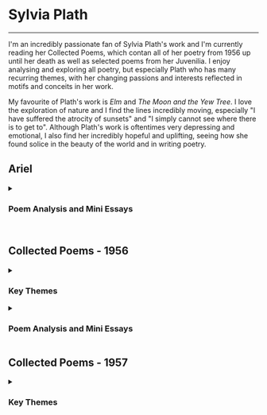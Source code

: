 # Sylvia Plath
---
I'm an incredibly passionate fan of Sylvia Plath's work and I'm currently reading her Collected Poems, which contan all of her poetry from 1956 up until her death as well as selected poems from her Juvenilia. I enjoy analysing and exploring all poetry, but especially Plath who has many recurring themes, with her changing passions and interests reflected in motifs and conceits in her work.

My favourite of Plath's work is *Elm* and *The Moon and the Yew Tree*. I love the exploration of nature and I find the lines incredibly moving, especially "I have suffered the atrocity of sunsets" and "I simply cannot see where there is to get to". Although Plath's work is oftentimes very depressing and emotional, I also find her incredibly hopeful and uplifting, seeing how she found solice in the beauty of the world and in writing poetry. 

## Ariel ##

<details>
  <summary> <h3> Poem Analysis and Mini Essays </h3> </summary>
  <br>
  <p> In this section I have written a few mini analysis of Plath's poems, and I have also uploaded photographs of my book annotations. I also take note of key themes that occurr in the collection and their connection to other sections and their key themes. </p> 
  
   <p> <b> <a href="Elm.html"> Elm </a> </b> </p>
 </details>
 
<br>

## Collected Poems - 1956


<details>
  <summary> <h3> Key Themes </h3> </summary>
  <br>
  <p> I have noticed many recurring themes in her work as well as spotting her emerging style and her earlier experimentation which will eventually lead to her final collection Ariel. In the photos from her work take note of the colour-coded highlighting, pointing out these themes in each poem as I go in order to help me keep track of the recurring themes. </p>
  <ul> <li> Birds = Green </li> <li> Gender Conflict = Pink </li> <li> Astrology, the moon and sun = Orange </li> <li> Water = Blue/green </li> <li> Supernatural = Yellow </li> <li> Fire = Purple underline </li> <li> Green = Green underline </li> </ul>

  <p> <b> Birds: </b> </p>

  <p> Plath uses birds in many interesting ways in poems such as <i>Conversation Among the Ruins</i> where she mentions both "rooks croak" and "peacocks". The repetition of rooks is especially notable as they are often used in a way to explore isolation and companionship. In <i>Conversation Among the Ruins</i> Rooks are presented as a unified chorus, seperated from the speaker who is in a state of turmoil. In <i>Winter Landscape</i> Plath compares herself to a Rook, in isolation. Even later, in <i>Prospect</i> Plath describes "two black rooks". In this way therefore Rooks are presented in various stages of companionship, but are also often ominous signs of turmoil and "havoc". </p>
  
  <p> My personal favourite exploration of Rooks in 1956 is in <i>Black Rook in Rainy Weather</i>. This optimistic exploration of joy and contentment with the everyday, perfused with holy imagery of "angels" juxtaposed with earthly "rook", bird imagery, creates an interesting and engaging dynamic. I am not ashamed to say this poem, especially the line "I do not expect a miracle", reduced me to tears. </p>

  <p> Plath also mentions other birds such as "peacocks", using these as signs of masculinity and frivolity, although not neccesarily in a disparaging way. Plath uses Peacocks and other birds as a way of creating a lexical field of colour, contrasting vibrant birds with grey crows and rooks, as a way of connoting tone and creating atmosphere. Often Plath's mood when writing these poems is reflected in her choice of bird as a reference. </p>

  <p> <b> Astrology, especially the moon: </b> </p>

  <p> Plath is possibly most well known for her frequent reference to the moon. Throughout her work she refers to the moon as a friend, as a careless or even cruel 'other', and even as a symbol of her mother. In the 1956 poems it is notable that the moon is referred to in a positive light, although equally as something seperate and "celestial", distant from Plath no matter how much she might admire the moon. Plath wields the imagery of the moon to create incredible nighttime scenes and an overall tone of peace and awe. </p>
  
  <p> Plath also refers to the sun and the stars a lot in her descriptive imagery; these are often used to convey beauty of nature and hopefullness, as well as being used in metaphors such as "death/shatters the fabulous stars" in <i>Tale of a Tub</i>. I especially love her astrological imagery as I always find it stunning and inspirational. </p>

  <p> <b> Water: </b> </p>

  <p> Plath explores water imagery in a much more diverse way than any other motifs in her work. With poems dedicated to the ocean as a violent and powerful force at one end, and at the other a simple "black pond". In <i>Tale of a Tub</i> Plath's water imagery is not that of nature but that of a bathroom, using the lifeless surroundings to reflect an internal loss of certainty and meaning. She describes a "photographic chamber", and the room as "merely actual". The descriptions are bare and sad, with Plath finding solace only in the reality of her environment rather than the actual physicality of it. </p>

  <p> My personal favourite of Plath's exploration of water so far is in the first stanza of <i>Letter to a Purist</i>: </p>

  <p>"The envious assults of sea </p>

  <p> (Essaying, wave by wave, </p>

  <p> Tide by tide, </p>

  <p> To undo him, perpetually)," </p>

  <p> These lines portay the sea both as powerful but predictable and aimless; as violent but soothing (with the alliteration in "essaying"); as something admirable but equally something powerless in comparison to the "Purist" subject of the poem. The use of sibilance and dental alliteration create a smooth series of phrases, reflecting the methodical sway of the ocean. Unlike much of Plath's later work, the stanzas in 1956 are often much longer, however I love the use of very short lines and phrases which she continues to use for much of her poetry. Furthermore, the use of rhyme in the poem continues to create a sense of routine and predictability much like the tide of the sea. </p>
  
  <p> <b> Supernatural, especially mythological and religious: </b> </p>
  
  <p> Plath often uses Greek mythology in her work both in the subject of her poetry, such as in <i>Conversation Among the Ruins</i> whcih is based on Giorgio de Chirico's 1927 painting of the same name, and also in her description and metaphors. She especially refers to mythological creatures and characters such as the cyclops, sirens, nymphs, and gods. </p>
  
  <p> She also uses a lot of religious imagery, especially that of catholicism (although she refers to other religions as well). Plath uses imagery of angels a lot, sometimes as 'guardian' companions and other times as potentially dangerous enemies. One example of this subversion of the traditional representation of angels is in <i>Channel Crossing</i>, where she describes how the sea and ice "wrestle with us like angels". Whilst angels are usually (both in general literature and in Plath's work) used to convey safety and holiness, here Plath uses the imagery to create a scene of violence and destruction. </p>
  
  <p> Finally, Plath in general wields supernatural imagery by personifying and anthropomorphosising the everyday world; she uses dream-like description and experiences to make the everyday seem other or supernatural. I especially love this aspect of Plath's work as she wields the supernatural and unsual in order to convey internal conflict and emotions and to create uncertainty. </p>
  
  <p> <b> Fire: </b> </p>
  
  <p> Plath uses fire in many different ways in her poems. In 1956 she uses it to convey rage and passion, often alongside Gender Conflict, as well as to convey inspiration or hope. These two conflicting approaches to fire, as well as the contrasting water imagery throughout her work, creates an interesting binary opposition. </p> 
  
  <p> <b> The Colour Green: </b> </p>
  
  <p> Plath uses lots of colour imagery in her work, especially colours such as blue and orange, however I especially noted her frequent use of the colour green. Green is often associated with nature and life, which is often how Plath uses the colour as well, however she also uses the colour to create a sense of the unnatural or disturbing. Her use of "emerald" in <i>Ella Mason and her Eleven Cats</i>, for example, aligns Ella - the crazy cat lady - with her cats to create a strange simbiotic relationship between them in the description, further adding to the strangeness and the accompanying pity that the narrator feels for her. </p>
  
  <p> <b> Gender Conflict: </b> </p>
  
  <p> Plath is well known as a feminist writer, exploring ideas of female oppresion and male violence frequently in her work (especially in her later work in <i>Ariel</i>. However, in a few of her poems in 1956, Plath explores ideas of homosocial female conflict which I found incredibly engaging and interesting. In this way therefore, Plath's poems explore both heterosexual conflict between male violence and female subservience (and female resistance) as well as homosocial conflict amongst women, exacerbated by heteronormative binary society. </p>
  
</details>

<details>
  <summary> <h3> Poem Analysis and Mini Essays </h3> </summary>
    <br>
    <p> In this section I have written a few mini analysis of Plath's poems, and I have also uploaded photographs of my book annotations. I will also highlight the key themes from the previous section as seen in the poems themselves. </p>
    
<p> <b> <a href="Faun.html"> Faun </a> </b> </p> 
  <p> <b> <a href="Miss-Drake-Proceeds-to-Supper.html"> Miss Drake Proceeds to Supper </a> </b> </p>
  <p> <b> <a href="Black-Rook-in-Rainy-Weather.html"> Black Rook in Rainy Weather </a> </b> </p>
  

  </details>
  
  ## Collected Poems - 1957
  
  <details>
  <summary> <h3> Key Themes </h3> </summary>
  <br>
  <p> Some themes continue from 1956, however there are also some new themes that emerge. </p>
  
  <ul> <li> Birds = Green </li> <li> Gender Conflict = Pink </li> <li> Astrology = Orange </li> <li> Water = turqoise </li> <li> Supernatural, especially mythology and religion = Yellow </li> <li> Fire = Purple Underline </li> <li> Colour Green = Green underline </li> <li> Trees = Blue Underline </li> <li> Black and White, often in contrast = Green Star </li> <li> Dreams/Unreality = Pink Underline </li> <li> Stones, Earth, Greyness, Blankness = Red Underline </li> </ul>
  
  <p> <b> Birds: </b> </p>
  <p> As in 1956, Plath especially focusses on Rooks and other corvids at the beginning of 1957. By the end of 1957, however, this interest seems to fade and is replaced with a new resurgence and infatuation with Greek mythology as well as interest in art. However, some still notable quotations where mentions of birds are especially impactful is the imagery of chaos and death in <i> Snowman on the Moor </i> "and at his tread// ambushed birds by/ dozens dropped dead in the hedges". Later on, Plath uses similarly grim imagery in <i> The Lady and the Earthenware Head </i>, where she describes the grim stone head wedged in a tree, saying "let bell-tongued birds descant in blackest feather" over the bust. </p>
  
  <p> <b> Gender Conflict: </b> </p>
  <p> As Plath's poetry continues, her femenist tone and use of gender conflict becomes more and more refined. Arguably my favourite poem from this section, <i> The Disquieting Muses </i>, a poem inspired by the Giorgio de Chirico painting of the same name, explores gender conflict fabulously by portraying conflict amongst only women. The main source of conflict and resentment is targeted at her mother, who she resents for being overbearing and enforcing societal expectations onto her. However an overpowering presences of the "muses" themselves, both companions and antagonists to Plath throughout the poem, further addds to the sense of female conflict. Whilst there are three muses both in the painting and mentioned at the beginning of the poem, Plath only specifies and explores two of them: Terpischore, the muse of dance, and Euterpe, muse of music. They represent therefore not only the conflict Plath feels at the enforced gender norms of her society, enforced so forcefully by her mother during her childhood, but also the resentment and furstration she feels at never having been able to attain those standards. </p> 
  
  <p> <b> Astrology: </b> </p>
  <p> As usual, the most notable astrological theme is of the moon. The stars also are mentioned frequently and are often personified, for instance in <i> All the Dead Dears </i> Plath descibres the "Stars grinding, crumb by crumb". Through this, therefore, astrology and the cosmic suddenly takes on a rather more ominous tone. Whereas before the moon, sun, and stars, have been a sign of strength or of scenic beauty, they quickly are growing to become sources of conflict and insidious negativity. </p>
  
  <p> <b> Water: </b> </p>
  <p> Lots of sea imagery is used throughout 1957. Also notable is many mentions of moor imagery, likely inspired by Plath's time spent in West Yorkshire. </p>
  
  <p> <b> Supernatural: </b> <p>
  <p> Throughout there is emphasis on Greek mythology, from both beasts, Gods, culture, and other characters. Plath also shows an interest in Ghosts, unspurising as she often dabbled in the occult, using a homemade Ouija board to commune with the dead alongside Ted and some of their friends. This is especially notable in her poem <i> Ouija </i> in which she describes such a night, communing with the character Pan, who she frequently encountered. </p>
  
  <p> <b> Fire: </b> </p>
  <p> Presented as a source of passion and an indication of life and health. </p>
  
  <p> <b> Green: </b> </p>
  <p> Plath uses the colour green in many different ways. On the one hand, she uses it to describe lush landscapes and seascapes, to create a postiive atmosphere of health and plentifullness, as in <i> On the Difficulty of Conjuring Up a Dryad </i>. On the other hand, on rarer occasions Plath goes on to use the colour to convey a sense of illness, conflict, or unreality. </p>
  
  <p> <b> Dreams/Unreality: </b> </p>
  <p> In general, Plath's writing style tends to create an atmosphere of uncertainty, with shifting locations and narratives. However, this reaches new hights with her poems inspired by the symbolist painter Giorgio de Chirico near the end of 1957. I often find it difficult not to highlight every poem in her collection with this theme, as it comes up so often and is often incredibly subtle or shifitng; therefore I have only highlighted instances where it is especially notable or impactful. </p>
  
  <p> <b> Stones, etc: </b> </p>
  <p> As suggested by the title of this theme, Plath frequently creates a dismal atmosphere. One of the key ways she achieves this is through a cold, unfeeling lexical field of harsh materials and feelings. Notable exampls are the poems <i> Hardcastle Crags, The Thin People,</i> and <i> All The Dead Dears </i>, amongst others. Plath achieves this not only with mentions of stones and greyness, but also with other hard materials and unfeeling environments such as the theme of wood in <i> The Disquieting Muses </i> which describes the eerie and ominous wooden mannequin figures in the Giorgio de Chirico painting of the same name. </p>
  
